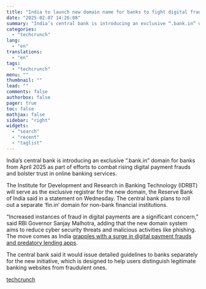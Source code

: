 ```yaml
---
title: "India to launch new domain name for banks to fight digital fraud"
date: "2025-02-07 14:26:08"
summary: "India’s central bank is introducing an exclusive “.bank.in” domain for banks from April 2025 as part of efforts to combat rising digital payment frauds and bolster trust in online banking services. The Institute for Development and Research in Banking Technology (IDRBT) will serve as the exclusive registrar for the new..."
categories:
  - "techcrunch"
lang:
  - "en"
translations:
  - "en"
tags:
  - "techcrunch"
menu: ""
thumbnail: ""
lead: ""
comments: false
authorbox: false
pager: true
toc: false
mathjax: false
sidebar: "right"
widgets:
  - "search"
  - "recent"
  - "taglist"
---
```


India’s central bank is introducing an exclusive “.bank.in” domain for banks from April 2025 as part of efforts to combat rising digital payment frauds and bolster trust in online banking services.

The Institute for Development and Research in Banking Technology (IDRBT) will serve as the exclusive registrar for the new domain, the Reserve Bank of India said in a statement on Wednesday. The central bank plans to roll out a separate ‘fin.in’ domain for non-bank financial institutions.

“Increased instances of fraud in digital payments are a significant concern,” said RBI Governor Sanjay Malhotra, adding that the new domain system aims to reduce cyber security threats and malicious activities like phishing. The move comes as India [grapples with a surge in digital payment frauds and predatory lending apps](https://techcrunch.com/2022/08/26/loan-apps-abuse-harassment-suicide-indian-users-google-apple-india/).

The central bank said it would issue detailed guidelines to banks separately for the new initiative, which is designed to help users distinguish legitimate banking websites from fraudulent ones.

[techcrunch](https://techcrunch.com/2025/02/06/india-to-launch-new-domain-name-for-banks-to-fight-digital-fraud/)
